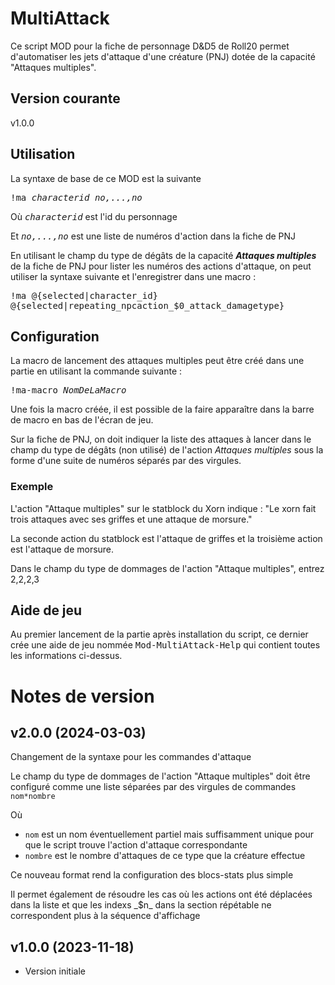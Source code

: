 # MultiAttack

Ce script MOD pour la fiche de personnage D&D5 de Roll20 permet d'automatiser les jets d'attaque d'une créature (PNJ) dotée de la capacité "Attaques multiples".

## Version courante

v1.0.0

## Utilisation

La syntaxe de base de ce MOD est la suivante

<kbd>!ma _characterid_ _no,...,no_</kbd>

Où <kbd>_characterid_</kbd> est l'id du personnage

Et <kbd>_no,...,no_</kbd> est une liste de numéros d'action dans la fiche de PNJ

En utilisant le champ du type de dégâts de la capacité _**Attaques multiples**_ de la fiche de PNJ pour lister les numéros des actions d'attaque, on peut utiliser la syntaxe suivante et l'enregistrer dans une macro :

<kbd>!ma @{selected|character_id} @{selected|repeating_npcaction_$0_attack_damagetype}</kbd>

## Configuration

La macro de lancement des attaques multiples peut être créé dans une partie en utilisant la commande suivante :

<kbd>!ma-macro _NomDeLaMacro_</kbd>

Une fois la macro créée, il est possible de la faire apparaître dans la barre de macro en bas de l'écran de jeu.

Sur la fiche de PNJ, on doit indiquer la liste des attaques à lancer dans le champ du type de dégâts (non utilisé) de l'action _Attaques multiples_ sous la forme d'une suite de numéros séparés par des virgules.

### Exemple

L'action "Attaque multiples" sur le statblock du Xorn indique :
"Le xorn fait trois attaques avec ses griffes et une attaque de morsure."

La seconde action du statblock est l'attaque de griffes et la troisième action est l'attaque de morsure.

Dans le champ du type de dommages de l'action "Attaque multiples", entrez 2,2,2,3

## Aide de jeu

Au premier lancement de la partie après installation du script, ce dernier crée une aide de jeu nommée <kbd>Mod-MultiAttack-Help</kbd> qui contient toutes les informations ci-dessus.

# Notes de version

## v2.0.0 (2024-03-03)

Changement de la syntaxe pour les commandes d'attaque

Le champ du type de dommages de l'action "Attaque multiples" doit être configuré comme une liste séparées par des virgules de commandes `nom*nombre`

Où 
- `nom` est un nom éventuellement partiel mais suffisamment unique pour que le script trouve l'action d'attaque correspondante
- `nombre` est le nombre d'attaques de ce type que la créature effectue

Ce nouveau format rend la configuration des blocs-stats plus simple

Il permet également de résoudre les cas où les actions ont été déplacées dans la liste et que les indexs \_$n\_ dans la section répétable ne correspondent plus à la séquence d'affichage

## v1.0.0 (2023-11-18)

- Version initiale